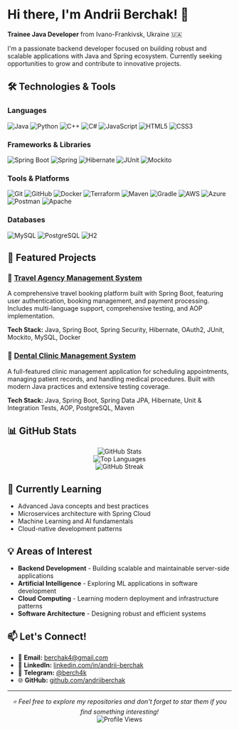 # Hi there, I'm Andrii Berchak! 👋

**Trainee Java Developer** from Ivano-Frankivsk, Ukraine 🇺🇦

I'm a passionate backend developer focused on building robust and scalable applications with Java and Spring ecosystem. Currently seeking opportunities to grow and contribute to innovative projects.

## 🛠️ Technologies & Tools

### Languages
![Java](https://img.shields.io/badge/-Java-007396?style=flat-square&logo=java&logoColor=white)
![Python](https://img.shields.io/badge/-Python-3776AB?style=flat-square&logo=python&logoColor=white)
![C++](https://img.shields.io/badge/-C++-00599C?style=flat-square&logo=cplusplus&logoColor=white)
![C#](https://img.shields.io/badge/-C%23-239120?style=flat-square&logo=csharp&logoColor=white)
![JavaScript](https://img.shields.io/badge/-JavaScript-F7DF1E?style=flat-square&logo=javascript&logoColor=black)
![HTML5](https://img.shields.io/badge/-HTML5-E34F26?style=flat-square&logo=html5&logoColor=white)
![CSS3](https://img.shields.io/badge/-CSS3-1572B6?style=flat-square&logo=css3&logoColor=white)

### Frameworks & Libraries
![Spring Boot](https://img.shields.io/badge/-Spring%20Boot-6DB33F?style=flat-square&logo=springboot&logoColor=white)
![Spring](https://img.shields.io/badge/-Spring-6DB33F?style=flat-square&logo=spring&logoColor=white)
![Hibernate](https://img.shields.io/badge/-Hibernate-59666C?style=flat-square&logo=hibernate&logoColor=white)
![JUnit](https://img.shields.io/badge/-JUnit-25A162?style=flat-square&logo=junit5&logoColor=white)
![Mockito](https://img.shields.io/badge/-Mockito-78A641?style=flat-square&logo=mockito&logoColor=white)

### Tools & Platforms
![Git](https://img.shields.io/badge/-Git-F05032?style=flat-square&logo=git&logoColor=white)
![GitHub](https://img.shields.io/badge/-GitHub-181717?style=flat-square&logo=github&logoColor=white)
![Docker](https://img.shields.io/badge/-Docker-2496ED?style=flat-square&logo=docker&logoColor=white)
![Terraform](https://img.shields.io/badge/-Terraform-623CE4?style=flat-square&logo=terraform&logoColor=white)
![Maven](https://img.shields.io/badge/-Maven-C71A36?style=flat-square&logo=apachemaven&logoColor=white)
![Gradle](https://img.shields.io/badge/-Gradle-02303A?style=flat-square&logo=gradle&logoColor=white)
![AWS](https://img.shields.io/badge/-AWS-232F3E?style=flat-square&logo=amazonaws&logoColor=white)
![Azure](https://img.shields.io/badge/-Azure-0078D4?style=flat-square&logo=microsoftazure&logoColor=white)
![Postman](https://img.shields.io/badge/-Postman-FF6C37?style=flat-square&logo=postman&logoColor=white)
![Apache](https://img.shields.io/badge/-Apache-D22128?style=flat-square&logo=apache&logoColor=white)

### Databases
![MySQL](https://img.shields.io/badge/-MySQL-4479A1?style=flat-square&logo=mysql&logoColor=white)
![PostgreSQL](https://img.shields.io/badge/-PostgreSQL-336791?style=flat-square&logo=postgresql&logoColor=white)
![H2](https://img.shields.io/badge/-H2-1021FF?style=flat-square&logo=h2&logoColor=white)

## 🚀 Featured Projects

### 🏢 [Travel Agency Management System](https://github.com/andriiberchak/travel-agency)
A comprehensive travel booking platform built with Spring Boot, featuring user authentication, booking management, and payment processing. Includes multi-language support, comprehensive testing, and AOP implementation.

**Tech Stack:** Java, Spring Boot, Spring Security, Hibernate, OAuth2, JUnit, Mockito, MySQL, Docker

### 🦷 [Dental Clinic Management System](https://github.com/andriiberchak/dental-clinic)
A full-featured clinic management application for scheduling appointments, managing patient records, and handling medical procedures. Built with modern Java practices and extensive testing coverage.

**Tech Stack:** Java, Spring Boot, Spring Data JPA, Hibernate, Unit & Integration Tests, AOP, PostgreSQL, Maven

## 📊 GitHub Stats

<div align="center">
  <img src="https://github-readme-stats.vercel.app/api?username=andriiberchak&show_icons=true&theme=radical&hide_border=true" alt="GitHub Stats" />
</div>

<div align="center">
  <img src="https://github-readme-stats.vercel.app/api/top-langs/?username=andriiberchak&layout=compact&theme=radical&hide_border=true" alt="Top Languages" />
</div>

<div align="center">
  <img src="https://github-readme-streak-stats.herokuapp.com/?user=andriiberchak&theme=radical&hide_border=true" alt="GitHub Streak" />
</div>

## 🌱 Currently Learning

- Advanced Java concepts and best practices
- Microservices architecture with Spring Cloud
- Machine Learning and AI fundamentals
- Cloud-native development patterns

## 💡 Areas of Interest

- **Backend Development** - Building scalable and maintainable server-side applications
- **Artificial Intelligence** - Exploring ML applications in software development
- **Cloud Computing** - Learning modern deployment and infrastructure patterns
- **Software Architecture** - Designing robust and efficient systems

## 📫 Let's Connect!

- 📧 **Email:** berchak4@gmail.com
- 💼 **LinkedIn:** [linkedin.com/in/andrii-berchak](https://www.linkedin.com/in/andrii-berchak/)
- 📱 **Telegram:** [@berch4k](https://t.me/berch4k)
- 🌐 **GitHub:** [github.com/andriiberchak](https://github.com/andriiberchak)

---

<div align="center">
  <i>⭐ Feel free to explore my repositories and don't forget to star them if you find something interesting!</i>
</div>

<div align="center">
  <img src="https://komarev.com/ghpvc/?username=andriiberchak&color=blueviolet&style=flat-square&label=Profile+Views" alt="Profile Views" />
</div>
